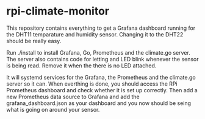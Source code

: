 # rpi-climate-monitor

This repository contains everything to get a Grafana dashboard running for the
DHT11 temparature and humidity sensor. Changing it to the DHT22 should be really
easy.

Run ./install to install Grafana, Go, Prometheus and the climate.go server.
The server also contains code for letting and LED blink whenever the sensor is
being read. Remove it when the there is no LED attached.

It will systemd services for the Grafana, the Prometheus and the climate.go
server so it can. When everthing is done, you should access the RPi Prometheus
dashboard and check whether it is set up correctly. Then add a new Prometheus
data source to Grafana and add the grafana_dashboard.json as your dashboard and
you now should be seing what is going on around your sensor.

